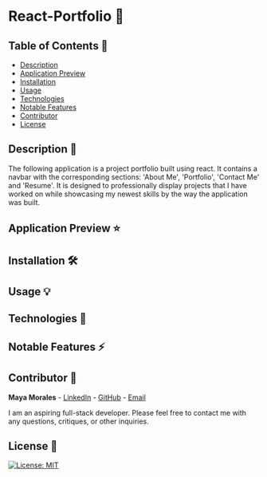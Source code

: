 # React-Portfolio 🚀

## Table of Contents 📖

* [ Description ](#description-📝)
* [ Application Preview ](#application-preview-⭐)
* [ Installation ](#installation-🛠️)
* [ Usage ](#usage-💡)
* [ Technologies ](#technologies-🔧)
* [ Notable Features ](#notable-features-⚡️)
* [ Contributor ](#contributor-🙌)
* [ License ](#license-🔑)

## Description 📝

The following application is a project portfolio built using react. It contains a navbar with the corresponding sections: 'About Me', 'Portfolio', 'Contact Me' and 'Resume'. It is designed to professionally display projects that I have worked on while showcasing my newest skills by the way the application was built.

## Application Preview ⭐

## Installation 🛠️


## Usage 💡


## Technologies 🔧

## Notable Features ⚡️

## Contributor 🙌

**Maya Morales** - [LinkedIn](https://www.linkedin.com/in/maya-morales-1191351bb/) - [GitHub](https://github.com/mayaimorales) - [Email](mayainomorales@gmail.com)

I am an aspiring full-stack developer. Please feel free to contact me with any questions, critiques, or other inquiries.

## License 🔑
[![License: MIT](https://img.shields.io/badge/License-MIT-yellow.svg)](https://opensource.org/licenses/MIT)